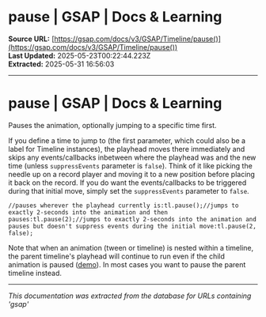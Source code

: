 # pause | GSAP | Docs & Learning

**Source URL:** [https://gsap.com/docs/v3/GSAP/Timeline/pause()](https://gsap.com/docs/v3/GSAP/Timeline/pause())  
**Last Updated:** 2025-05-23T00:22:44.223Z  
**Extracted:** 2025-05-31 16:56:03

---

# pause | GSAP | Docs & Learning

Pauses the animation, optionally jumping to a specific time first.

If you define a time to jump to (the first parameter, which could also be a label for Timeline instances), the playhead moves there immediately and skips any events/callbacks inbetween where the playhead was and the new time (unless `suppressEvents` parameter is `false`). Think of it like picking the needle up on a record player and moving it to a new position before placing it back on the record. If you do want the events/callbacks to be triggered during that initial move, simply set the `suppressEvents` parameter to `false`.

```
//pauses wherever the playhead currently is:tl.pause();//jumps to exactly 2-seconds into the animation and then pauses:tl.pause(2);//jumps to exactly 2-seconds into the animation and pauses but doesn't suppress events during the initial move:tl.pause(2, false);
```

Note that when an animation (tween or timeline) is nested within a timeline, the parent timeline's playhead will continue to run even if the child animation is paused ([demo](https://codepen.io/GreenSock/pen/BaKogyg?editors=1000)). In most cases you want to pause the parent timeline instead.

---

*This documentation was extracted from the database for URLs containing 'gsap'*
